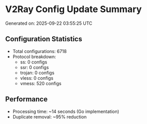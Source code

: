 # V2Ray Config Update Summary
Generated on: 2025-09-22 03:55:25 UTC

## Configuration Statistics
- Total configurations: 6718
- Protocol breakdown:
  - ss: 0 configs
  - ssr: 0 configs
  - trojan: 0 configs
  - vless: 0 configs
  - vmess: 520 configs

## Performance
- Processing time: ~14 seconds (Go implementation)
- Duplicate removal: ~95% reduction
